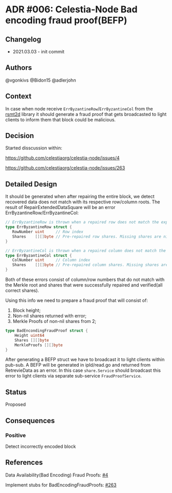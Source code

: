 # ADR #006: Celestia-Node Bad encoding fraud proof(BEFP)

## Changelog

- 2021.03.03 - init commit

## Authors

@vgonkivs @Bidon15 @adlerjohn

## Context

In case when node receive `ErrByzantineRow`/`ErrByzantineCol` from the [rsmt2d](https://github.com/celestiaorg/rsmt2d) library it should generate a fraud proof that gets broadcasted to light clients to inform them that block could be malicious.

## Decision

Started disscussion within:

https://github.com/celestiaorg/celestia-node/issues/4

https://github.com/celestiaorg/celestia-node/issues/263

## Detailed Design
It should be generated when after repairing the entire block, we detect recovered data does not match with its respective row/column roots. The result of RepairExtendedDataSquare will be an error ErrByzantineRow/ErrByzantineCol:

```go
// ErrByzantineRow is thrown when a repaired row does not match the expected row Merkle root.
type ErrByzantineRow struct {
   RowNumber uint     // Row index
   Shares    [][]byte // Pre-repaired row shares. Missing shares are nil.
}
```

```go
// ErrByzantineCol is thrown when a repaired column does not match the expected column Merkle root.
type ErrByzantineCol struct {
   ColNumber uint     // Column index
   Shares    [][]byte // Pre-repaired column shares. Missing shares are nil.
}
```
Both of these errors consist of column/row numbers that do not match with the Merkle root and shares that were successfully repaired and verified(all correct shares).

Using this info we need to prepare a fraud proof that will consist of:
 1. Block height;
 2. Non-nil shares returned with error;
 3. Merkle Proofs of non-nil shares from 2;

```go
type BadEncondingFraudProof struct {
    Height uint64
    Shares [][]byte
    MerkleProofs [][]byte
}
```

After generating a BEFP struct we have to broadcast it to light clients within pub-sub. A BEFP will be generated in ipld/read.go and returned from RetrevieData as an error. In this case `share.Service` should broadcast this error to light clients via separate sub-service `FraudProofService`.

## Status
Proposed

## Consequences

### Positive

Detect incorrectly encoded block

## References

Data Availability(Bad Encoding) Fraud Proofs: [#4](https://github.com/celestiaorg/celestia-node/issues/4)
   
Implement stubs for BadEncodingFraudProofs: [#263](https://github.com/celestiaorg/celestia-node/issues/263) 
